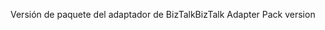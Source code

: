 <span data-ttu-id="4779b-101">Versión de paquete del adaptador de BizTalk</span><span class="sxs-lookup"><span data-stu-id="4779b-101">BizTalk Adapter Pack version</span></span>